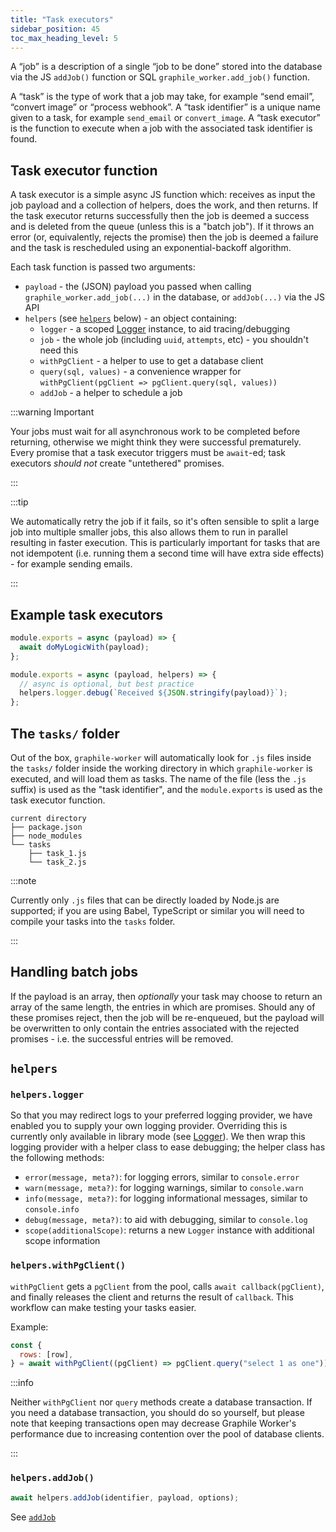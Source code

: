 ```yaml
---
title: "Task executors"
sidebar_position: 45
toc_max_heading_level: 5
---
```


A &ldquo;job&rdquo; is a description of a single &ldquo;job to be done&rdquo; stored into the database
via the JS `addJob()` function or SQL `graphile_worker.add_job()` function.

A &ldquo;task&rdquo; is the type of work that a job may take, for example &ldquo;send email&rdquo;,
&ldquo;convert image&rdquo; or &ldquo;process webhook&rdquo;. A &ldquo;task identifier&rdquo; is a unique name given
to a task, for example `send_email` or `convert_image`. A &ldquo;task executor&rdquo; is the
function to execute when a job with the associated task identifier is found.

## Task executor function

A task executor is a simple async JS function which: receives as input the job
payload and a collection of helpers, does the work, and then returns. If the
task executor returns successfully then the job is deemed a success and is
deleted from the queue (unless this is a "batch job"). If it throws an error
(or, equivalently, rejects the promise) then the job is deemed a failure and the
task is rescheduled using an exponential-backoff algorithm.

Each task function is passed two arguments:

- `payload` - the (JSON) payload you passed when calling
  `graphile_worker.add_job(...)` in the database, or `addJob(...)` via the JS
  API
- `helpers` (see [`helpers`](#helpers) below) - an object containing:
  - `logger` - a scoped [Logger](/docs/library/logger) instance, to aid
    tracing/debugging
  - `job` - the whole job (including `uuid`, `attempts`, etc) - you shouldn't
    need this
  - `withPgClient` - a helper to use to get a database client
  - `query(sql, values)` - a convenience wrapper for
    `withPgClient(pgClient => pgClient.query(sql, values))`
  - `addJob` - a helper to schedule a job

:::warning Important

Your jobs must wait for all asynchronous work to be completed before returning,
otherwise we might think they were successful prematurely. Every promise that a
task executor triggers must be `await`-ed; task executors _should not_ create
"untethered" promises.

:::

:::tip

We automatically retry the job if it fails, so it's often sensible to split a
large job into multiple smaller jobs, this also allows them to run in parallel
resulting in faster execution. This is particularly important for tasks that are
not idempotent (i.e. running them a second time will have extra side effects) -
for example sending emails.

:::

## Example task executors

```js title="tasks/task_1.js"
module.exports = async (payload) => {
  await doMyLogicWith(payload);
};
```

```js title="tasks/task_2.js"
module.exports = async (payload, helpers) => {
  // async is optional, but best practice
  helpers.logger.debug(`Received ${JSON.stringify(payload)}`);
};
```

## The `tasks/` folder

Out of the box, `graphile-worker` will automatically look for `.js` files inside
the `tasks/` folder inside the working directory in which `graphile-worker` is
executed, and will load them as tasks. The name of the file (less the `.js`
suffix) is used as the "task identifier", and the `module.exports` is used as
the task executor function.

```
current directory
├── package.json
├── node_modules
└── tasks
    ├── task_1.js
    └── task_2.js
```

:::note

Currently only `.js` files that can be directly loaded by Node.js are supported;
if you are using Babel, TypeScript or similar you will need to compile your
tasks into the `tasks` folder.

:::

## Handling batch jobs

If the payload is an array, then _optionally_ your task may choose to return an
array of the same length, the entries in which are promises. Should any of these
promises reject, then the job will be re-enqueued, but the payload will be
overwritten to only contain the entries associated with the rejected promises -
i.e. the successful entries will be removed.

## `helpers`

### `helpers.logger`

So that you may redirect logs to your preferred logging provider, we have
enabled you to supply your own logging provider. Overriding this is currently
only available in library mode (see [Logger](#logger)). We then wrap this
logging provider with a helper class to ease debugging; the helper class has the
following methods:

- `error(message, meta?)`: for logging errors, similar to `console.error`
- `warn(message, meta?)`: for logging warnings, similar to `console.warn`
- `info(message, meta?)`: for logging informational messages, similar to
  `console.info`
- `debug(message, meta?)`: to aid with debugging, similar to `console.log`
- `scope(additionalScope)`: returns a new `Logger` instance with additional
  scope information

### `helpers.withPgClient()`

`withPgClient` gets a `pgClient` from the pool, calls
`await callback(pgClient)`, and finally releases the client and returns the
result of `callback`. This workflow can make testing your tasks easier.

Example:

```js
const {
  rows: [row],
} = await withPgClient((pgClient) => pgClient.query("select 1 as one"));
```

:::info

Neither `withPgClient` nor `query` methods create a database transaction. If you
need a database transaction, you should do so yourself, but please note that
keeping transactions open may decrease Graphile Worker's performance due to
increasing contention over the pool of database clients.

:::

### `helpers.addJob()`

```ts
await helpers.addJob(identifier, payload, options);
```

See [`addJob`](#addjob)
